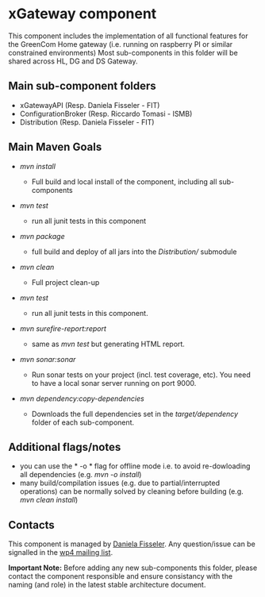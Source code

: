 xGateway component
============================

This component includes the implementation of all functional features for the GreenCom Home gateway (i.e. running on raspberry PI or similar constrained environments)
Most sub-components in this folder will be shared across HL, DG and DS Gateway.

Main sub-component folders
-------------------------

- xGatewayAPI (Resp. Daniela Fisseler - FIT)
- ConfigurationBroker (Resp. Riccardo Tomasi - ISMB)
- Distribution (Resp. Daniela Fisseler - FIT)


Main Maven Goals
----------------

- *mvn install*
	- Full build and local install of the component, including all sub-components
	
- *mvn test*
	- run all junit tests in this component	

- *mvn package*
	- full build and deploy of all jars into the *Distribution/* submodule

- *mvn clean*
	- Full project clean-up
	
- *mvn test*
	- run all junit tests in this component.

- *mvn surefire-report:report* 
	- same as *mvn test* but generating HTML report. 

- *mvn sonar:sonar* 
	- Run sonar tests on your project (incl. test coverage, etc). You need to have a local sonar server running on port 9000.

- *mvn dependency:copy-dependencies* 
	- Downloads the full dependencies set in the *target/dependency* folder of each sub-component.

Additional flags/notes
----------------------

- you can use the * -o * flag for offline mode i.e. to avoid re-dowloading all dependencies (e.g. *mvn -o install*)
- many build/compilation issues (e.g. due to partial/interrupted operations) can be normally solved by cleaning before building (e.g. *mvn clean install*)

Contacts
---------------
This component is managed by [Daniela Fisseler](mailto:daniela.fisseler@fit.fraunhofer.de).
Any question/issue can be signalled in the [wp4 mailing list](greencom-wp4@ismb.it). 

**Important Note:** Before adding any new sub-components this folder, please contact the component responsible and ensure consistancy with the naming (and role) in the latest stable architecture document.



